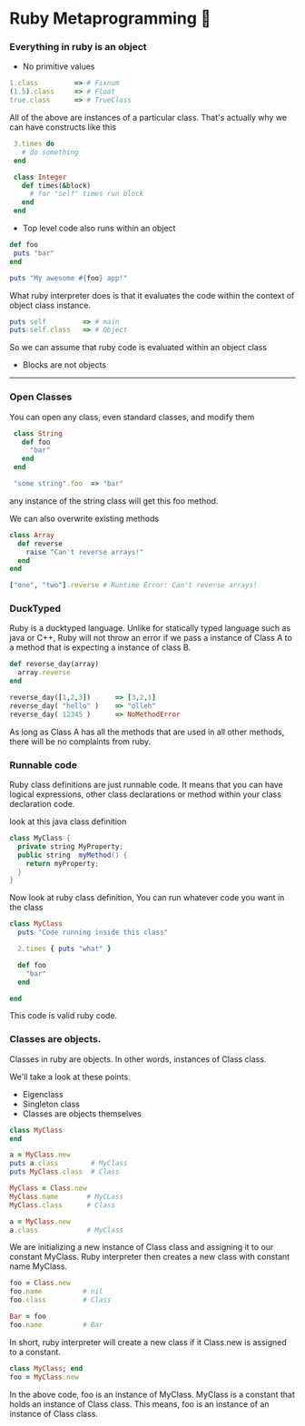 # Ruby Metaprogramming :rocket:

### Everything in ruby is an object
* No primitive values
 ```ruby
1.class         => # Fixnum 
(1.5).class     => # Float
true.class      => # TrueClass
 ```
All of the above are instances of a particular class.
That's actually why we can have constructs like this
 ```ruby
  3.times do
    # do something
  end

  class Integer
    def times(&block)
      # for "self" times run block
    end
  end
 ```
 * Top level code also runs within an object
 ```ruby
 def foo
  puts "bar"
end

puts "My awesome #{foo} app!"
 ```
 What ruby interpreter does is that it evaluates the code within the context of object class instance.

 ```ruby
puts self         => # main
puts self.class   => # Object
 ```
 So we can assume that ruby code is evaluated within an object class
 
 * Blocks are not objects
 ---

 ### Open Classes
 You can open any class, even standard classes, and modify them

 ```ruby
  class String
    def foo
      "bar"
    end
  end

  "some string".foo  => "bar"
 ```
any instance of the string class will get this foo method.

We can also overwrite existing methods
```ruby
class Array
  def reverse
    raise "Can't reverse arrays!"
  end
end

["one", "two"].reverse # Runtime Error: Can't reverse arrays!
```
### DuckTyped

Ruby is a ducktyped language. Unlike for statically typed language such as java or C++, Ruby will not throw an error if we pass a instance of Class A to a method that is expecting a instance of class B.

```ruby
def reverse_day(array)
  array.reverse
end

reverse_day([1,2,3])      => [3,2,1]
reverse_day( "hello" )    => "olleh"
reverse_day( 12345 )      => NoMethodError
```
As long as Class A has all the methods that are used in all other methods, there will be no complaints from ruby.

### Runnable code
Ruby class definitions are just runnable code. It means that you can have logical expressions, other class declarations or method within your class declaration code.

look at this java class definition
``` java
class MyClass {
  private string MyProperty;
  public string  myMethod() {
    return myProperty;
  }
}
```
Now look at ruby class definition, You can run whatever code you want in the class

```ruby 
class MyClass
  puts "Code running inside this class"

  2.times { puts "what" }

  def foo
    "bar"
  end

end
```
This code is valid ruby code.

### Classes are objects.
Classes in ruby are objects. In other words, instances of Class class.

We'll take a look at these points

* Eigenclass
* Singleton class
* Classes are objects themselves

```ruby
class MyClass
end

a = MyClass.new
puts a.class        # MyClass
puts MyClass.class  # Class  
```

```ruby
MyClass = Class.new
MyClass.name       # MyCLass
MyClass.class      # Class

a = MyClass.new
a.class            # MyClass
```

We are initializing a new instance of Class class and assigning it to our constant MyClass.
Ruby interpreter then creates a new class with constant name MyClass.

```ruby
foo = Class.new
foo.name          # nil
foo.class         # Class

Bar = foo
foo.name          # Bar
```
In short, ruby interpreter will create a new class if it Class.new is assigned to a constant.

```ruby
class MyClass; end
foo = MyClass.new
```

In the above code, foo is an instance of MyClass.
MyClass is a constant that holds an instance of Class class.
This means, foo is an instance of an instance of Class class.
